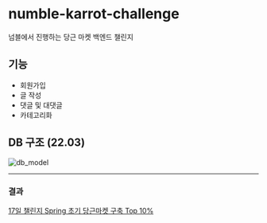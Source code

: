 # numble-karrot-challenge
넘블에서 진행하는 당근 마켓 백엔드 챌린지

## 기능
- 회원가입
- 글 작성
- 댓글 및 대댓글
- 카테고리화

## DB 구조 (22.03)
![db_model](https://user-images.githubusercontent.com/34786282/170645827-ba3a40a5-dfeb-4735-be44-945398ccedb9.png)
  
  ---
### 결과
[17일 챌린지 Spring 초기 당근마켓 구축 Top 10%](https://www.numble.it/bestnumbler#0f749341d78843bca97f259898d6df2b)

